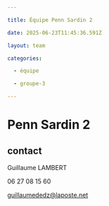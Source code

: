 ```yaml
---

title: Équipe Penn Sardin 2

date: 2025-06-23T11:45:36.591Z

layout: team

categories:

  - équipe

  - groupe-3

---
```


# Penn Sardin 2



## contact 

Guillaume LAMBERT

06 27 08 15 60

guillaumededz@laposte.net

